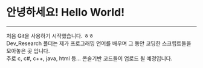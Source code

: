 안녕하세요! Hello World!
==
<hr>
처음 Git을 사용하기 시작했습니다. ㅎㅎ<br>
Dev_Research 폴더는 제가 프로그래밍 언어를 배우며 그 동안 코딩한 스크립트들을 모아놓은 곳 입니다.<br>
주로 c, c#, c++, java, html 등... 콘솔기반 코드들이 업로드 될 예정입니다.<br>
